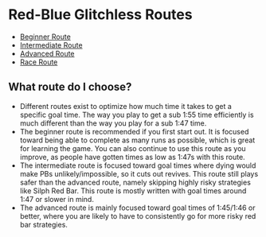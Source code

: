 # Red-Blue Glitchless Routes

* [Beginner Route](beginner-route/)
* [Intermediate Route](intermediate-route/)
* [Advanced Route](advanced-route/)
* [Race Route](race-route/)

## What route do I choose?
- Different routes exist to optimize how much time it takes to get a specific goal time. The way you play to get a sub 1:55 time efficiently is much different than the way you play for a sub 1:47 time.
- The beginner route is recommended if you first start out. It is focused toward being able to complete as many runs as possible, which is great for learning the game. You can also continue to use this route as you improve, as people have gotten times as low as 1:47s with this route.
- The intermediate route is focused toward goal times where dying would make PBs unlikely/impossible, so it cuts out revives. This route still plays safer than the advanced route, namely skipping highly risky strategies like Silph Red Bar. This route is mostly written with goal times around 1:47 or slower in mind.
- The advanced route is mainly focused toward goal times of 1:45/1:46 or better, where you are likely to have to consistently go for more risky red bar strategies.
